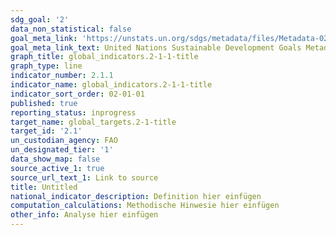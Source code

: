 ```yaml
---
sdg_goal: '2'
data_non_statistical: false
goal_meta_link: 'https://unstats.un.org/sdgs/metadata/files/Metadata-02-01-01.pdf'
goal_meta_link_text: United Nations Sustainable Development Goals Metadata (pdf 232kB)
graph_title: global_indicators.2-1-1-title
graph_type: line
indicator_number: 2.1.1
indicator_name: global_indicators.2-1-1-title
indicator_sort_order: 02-01-01
published: true
reporting_status: inprogress
target_name: global_targets.2-1-title
target_id: '2.1'
un_custodian_agency: FAO
un_designated_tier: '1'
data_show_map: false
source_active_1: true
source_url_text_1: Link to source
title: Untitled
national_indicator_description: Definition hier einfügen
computation_calculations: Methodische Hinwesie hier einfügen
other_info: Analyse hier einfügen
---
```

